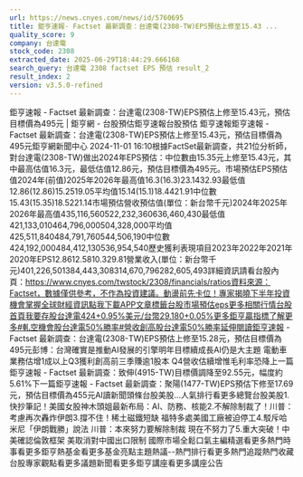 ```yaml
---
url: https://news.cnyes.com/news/id/5760695
title: 鉅亨速報- Factset 最新調查：台達電(2308-TW)EPS預估上修至15.43 ...
quality_score: 9
company: 台達電
stock_code: 2308
extracted_date: 2025-06-29T18:44:29.666168
search_query: 台達電 2308 factset EPS 預估 result_2
result_index: 2
version: v3.5.0-refined
---
```


鉅亨速報 - Factset 最新調查：台達電(2308-TW)EPS預估上修至15.43元，預估目標價為495元 | 鉅亨網 - 台股預估‌‌鉅亨速報台股預估 鉅亨速報鉅亨速報 - Factset 最新調查：台達電(2308-TW)EPS預估上修至15.43元，預估目標價為495元鉅亨網新聞中心 2024-11-01 16:10‌根據FactSet最新調查，共21位分析師，對台達電(2308-TW)做出2024年EPS預估：中位數由15.35元上修至15.43元，其中最高估值16.3元，最低估值12.86元，預估目標價為495元。市場預估EPS預估值2024年(前值)2025年2026年最高值16.3(16.3)23.1432.93最低值12.86(12.86)15.2519.05平均值15.14(15.1)18.4421.91中位數15.43(15.35)18.5221.14市場預估營收‌預估值(單位：新台幣千元)2024年2025年2026年最高值435,116,560522,232,360636,460,430最低值421,133,010464,796,000504,328,000平均值425,511,840484,791,760544,506,190中位數424,192,000484,412,130536,954,540歷史獲利表現項目2023年2022年2021年2020年EPS12.8612.5810.329.81營業收入(單位：新台幣千元)401,226,501384,443,308314,670,796282,605,493詳細資訊請看台股內頁：https://www.cnyes.com/twstock/2308/financials/ratios資料來源：Factset，數據僅供參考，不作為投資建議。動盪前先卡位！專家揭曉下半年投資機會掌握全球財經資訊點我下載APP文章標籤台股市場預估eps更多相關行情台股首頁我要存股台達電424+0.95%美元/台幣29.180+0.05%更多鉅亨贏指標了解更多#軋空機會股台達電50%勝率#營收創高股台達電50%勝率延伸閱讀鉅亨速報 - Factset 最新調查：台達電(2308-TW)EPS預估上修至15.28元，預估目標價為495元彭博：台灣確實是推動AI發展的引擎明年目標續成長AI仍是大主題 電動車業務估增1成以上Q3獲利創高前三季賺逾1股本 Q4營收估續增惟毛利率恐降‌上一篇鉅亨速報 - Factset 最新調查：致伸(4915-TW)目標價調降至92.55元，幅度約5.61%下一篇鉅亨速報 - Factset 最新調查：聚陽(1477-TW)EPS預估下修至17.69元，預估目標價為455元‌‌AI讀新聞頭條台股美股...人氣排行看更多總覽台股美股1.快抄筆記！美國女股神木頭姐最新布局：AI、防務、核能2.不解除制裁了！川普：考慮再次轟炸伊朗3.撐不住！稀土磁鐵短缺 福特多處美國工廠被迫停工4.駁斥哈米尼「伊朗戰勝」說法 川普：本來努力要解除制裁 現在不努力了5.重大突破！中美確認倫敦框架 美取消對中國出口限制 國際市場全鬆口氣‌主編精選看更多‌熱門時事看更多‌‌‌‌‌‌‌‌‌‌‌‌‌‌‌‌‌鉅亨熱基金看更多基金亮點主題熱議‌‌‌‌--‌‌‌‌熱門排行看更多熱門追蹤熱門收藏‌‌‌‌‌‌‌‌‌台股專家觀點看更多議題新聞看更多鉅亨講座看更多講座公告‌‌‌‌‌‌‌‌